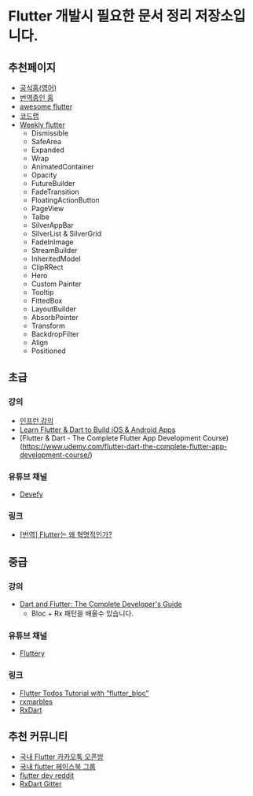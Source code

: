 # Flutter 개발시 필요한 문서 정리 저장소입니다. 

## 추천페이지
- [공식홈(영어)](https://flutter.dev/)
- [번역중인 홈](http://flutter-kr.io)
- [awesome flutter](https://github.com/Solido/awesome-flutter)
- [코드랩](https://flutter.dev/docs/codelabs)
- [Weekly flutter](https://www.youtube.com/watch?v=lkF0TQJO0bA&list=PLOU2XLYxmsIL0pH0zWe_ZOHgGhZ7UasUE)
  - Dismissible
  - SafeArea
  - Expanded
  - Wrap
  - AnimatedContainer
  - Opacity
  - FutureBuilder
  - FadeTransition
  - FloatingActionButton
  - PageView
  - Talbe
  - SilverAppBar
  - SilverList & SilverGrid
  - FadeInImage
  - StreamBuilder
  - InheritedModel
  - ClipRRect
  - Hero
  - Custom Painter
  - Tooltip
  - FittedBox
  - LayoutBuilder
  - AbsorbPointer
  - Transform
  - BackdropFilter
  - Align
  - Positioned

## 초급

### 강의
- [인프런 강의](https://www.inflearn.com/course/flutter-%EC%9E%85%EB%AC%B8/)
- [Learn Flutter & Dart to Build iOS & Android Apps](https://www.udemy.com/learn-flutter-dart-to-build-ios-android-apps/)
- [Flutter & Dart - The Complete Flutter App Development Course)(https://www.udemy.com/flutter-dart-the-complete-flutter-app-development-course/)

### 유튜브 채널
- [Devefy](https://www.youtube.com/channel/UC9dwxEAvy-zCMAS7rdox46w)
  
### 링크
- [[번역] Flutter는 왜 혁명적인가?](https://medium.com/@dan_kim/%EB%B2%88%EC%97%AD-flutter%EB%8A%94-%EC%99%9C-%ED%98%81%EB%AA%85%EC%A0%81%EC%9D%B8%EA%B0%80-967c1dfcc5a9)

## 중급

### 강의
- [Dart and Flutter: The Complete Developer's Guide](https://www.udemy.com/dart-and-flutter-the-complete-developers-guide)
  - Bloc + Rx 패턴을 배울수 있습니다. 

### 유튜브 채널
- [Fluttery](https://www.youtube.com/channel/UCtWyVkPpb8An90SNDTNF0Pg)

### 링크
- [Flutter Todos Tutorial with “flutter_bloc”](https://medium.com/flutter-community/flutter-todos-tutorial-with-flutter-bloc-d9dd833f9df3)
- [rxmarbles](https://rxmarbles.com/)
- [RxDart](https://www.burkharts.net/apps/blog/rxdart-magical-transformations-of-streams/)

## 추천 커뮤니티
- [국내 Flutter 카카오톡 오픈방](https://open.kakao.com/o/gsshoXJ)
- [국내 flutter 페이스북 그룹](https://www.facebook.com/groups/flutterkorea/)
- [flutter dev reddit](https://www.reddit.com/r/FlutterDev/)
- [RxDart Gitter](https://gitter.im/rxdart/Lobby)
